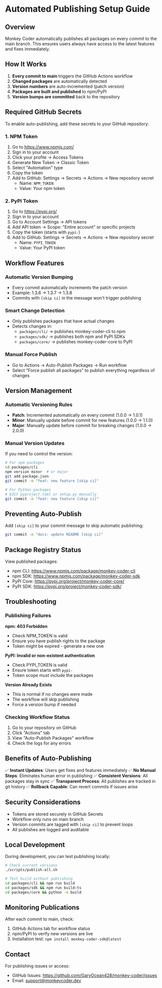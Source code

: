 # Automated Publishing Setup Guide

## Overview

Monkey Coder automatically publishes all packages on every commit to the main branch. This ensures users always have access to the latest features and fixes immediately.

## How It Works

1. **Every commit to main** triggers the GitHub Actions workflow
2. **Changed packages** are automatically detected
3. **Version numbers** are auto-incremented (patch version)
4. **Packages are built and published** to npm/PyPI
5. **Version bumps are committed** back to the repository

## Required GitHub Secrets

To enable auto-publishing, add these secrets to your GitHub repository:

### 1. NPM Token
1. Go to https://www.npmjs.com/
2. Sign in to your account
3. Click your profile → Access Tokens
4. Generate New Token → Classic Token
5. Select "Automation" type
6. Copy the token
7. Add to GitHub: Settings → Secrets → Actions → New repository secret
   - Name: `NPM_TOKEN`
   - Value: Your npm token

### 2. PyPI Token
1. Go to https://pypi.org/
2. Sign in to your account
3. Go to Account Settings → API tokens
4. Add API token → Scope: "Entire account" or specific projects
5. Copy the token (starts with `pypi-`)
6. Add to GitHub: Settings → Secrets → Actions → New repository secret
   - Name: `PYPI_TOKEN`
   - Value: Your PyPI token

## Workflow Features

### Automatic Version Bumping
- Every commit automatically increments the patch version
- Example: 1.3.6 → 1.3.7 → 1.3.8
- Commits with `[skip ci]` in the message won't trigger publishing

### Smart Change Detection
- Only publishes packages that have actual changes
- Detects changes in:
  - `packages/cli/` → publishes monkey-coder-cli to npm
  - `packages/sdk/` → publishes both npm and PyPI SDKs
  - `packages/core/` → publishes monkey-coder-core to PyPI

### Manual Force Publish
- Go to Actions → Auto-Publish Packages → Run workflow
- Select "Force publish all packages" to publish everything regardless of changes

## Version Management

### Automatic Versioning Rules
- **Patch**: Incremented automatically on every commit (1.0.0 → 1.0.1)
- **Minor**: Manually update before commit for new features (1.0.0 → 1.1.0)
- **Major**: Manually update before commit for breaking changes (1.0.0 → 2.0.0)

### Manual Version Updates
If you need to control the version:

```bash
# For npm packages
cd packages/cli
npm version minor  # or major
git add package.json
git commit -m "feat: new feature [skip ci]"

# For Python packages
# Edit pyproject.toml or setup.py manually
git commit -m "feat: new feature [skip ci]"
```

## Preventing Auto-Publish

Add `[skip ci]` to your commit message to skip automatic publishing:

```bash
git commit -m "docs: update README [skip ci]"
```

## Package Registry Status

View published packages:
- npm CLI: https://www.npmjs.com/package/monkey-coder-cli
- npm SDK: https://www.npmjs.com/package/monkey-coder-sdk
- PyPI Core: https://pypi.org/project/monkey-coder-core/
- PyPI SDK: https://pypi.org/project/monkey-coder-sdk/

## Troubleshooting

### Publishing Failures

**npm: 403 Forbidden**
- Check NPM_TOKEN is valid
- Ensure you have publish rights to the package
- Token might be expired - generate a new one

**PyPI: Invalid or non-existent authentication**
- Check PYPI_TOKEN is valid
- Ensure token starts with `pypi-`
- Token scope must include the packages

**Version Already Exists**
- This is normal if no changes were made
- The workflow will skip publishing
- Force a version bump if needed

### Checking Workflow Status

1. Go to your repository on GitHub
2. Click "Actions" tab
3. View "Auto-Publish Packages" workflow
4. Check the logs for any errors

## Benefits of Auto-Publishing

✅ **Instant Updates**: Users get fixes and features immediately
✅ **No Manual Steps**: Eliminates human error in publishing
✅ **Consistent Versions**: All packages stay in sync
✅ **Transparent Process**: All publishes are tracked in git history
✅ **Rollback Capable**: Can revert commits if issues arise

## Security Considerations

- Tokens are stored securely in GitHub Secrets
- Workflow only runs on main branch
- Version commits are tagged with `[skip ci]` to prevent loops
- All publishes are logged and auditable

## Local Development

During development, you can test publishing locally:

```bash
# Check current versions
./scripts/publish-all.sh

# Test build without publishing
cd packages/cli && npm run build
cd packages/sdk && npm run build:ts
cd packages/core && python -m build
```

## Monitoring Publications

After each commit to main, check:
1. GitHub Actions tab for workflow status
2. npm/PyPI to verify new versions are live
3. Installation test: `npm install monkey-coder-sdk@latest`

## Contact

For publishing issues or access:
- GitHub Issues: https://github.com/GaryOcean428/monkey-coder/issues
- Email: support@monkeycoder.dev